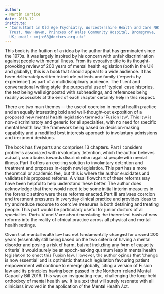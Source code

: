 ```yaml
---
author:
- Martin Curtice
date: 2018-12
institute:
- "Consultant in Old Age Psychiatry, Worcestershire Health and Care NHS
  Trust, New Haven, Princess of Wales Community Hospital, Bromsgrove,
  UK; email: <mjrc68@doctors.org.uk>"
---
```


This book is the fruition of an idea by the author that has germinated
since the 1970s. It was largely inspired by his concern with unfair
discrimination against people with mental illness. From its evocative
title to its thought-provoking review of 200 years of mental health
legislation (both in the UK and globally), this is a book that should
appeal to a wide audience. It has been deliberately written to include
patients and family ('experts by experience') as part of a
multidisciplinary audience. The fluent and conversational writing style,
the purposeful use of 'typical' case histories, the text being well
signposted with subheadings, and references being readily accessible at
the end of each chapter certainly help in this respect.

There are two main themes -- the use of coercion in mental health
practice and an equally interesting bold and well-thought-out exposition
of a proposed new mental health legislation termed a 'Fusion law'. This
law is non-discriminatory and generic for all specialties, with no need
for specific mental health law, the framework being based on
decision-making capability and a modified best interests approach to
involuntary admissions and treatment decisions.

The book has five parts and comprises 13 chapters. Part I considers
problems associated with involuntary detention, which the author
believes actually contributes towards discrimination against people with
mental illness. Part II offers an exciting solution to involuntary
detention and treatment and proposes in-depth new legislation. This part
has a more theoretical or academic feel, but this is where the author
elucidates and validates his proposed reforms. A visual flowchart of
these reforms may have been helpful to help understand these better. The
author does acknowledge that there would need to be some initial interim
measures in the forensic setting were these reforms enacted. Part III
analyses coercion and treatment pressures in everyday clinical practice
and provides ideas to try and reduce recourse to coercive measures in
both detaining and treating people. This part would be particularly
useful for junior doctors of all specialties. Parts IV and V are about
translating the theoretical basis of new reforms into the reality of
clinical practice across all physical and mental health settings.

Given that mental health law has not fundamentally changed for around
200 years (essentially still being based on the two criteria of having a
mental disorder and posing a risk of harm, but *not* including any form
of capacity criteria) it would surely be an epoch-making quantum leap in
mental health legislation to enact this Fusion law. However, the author
opines that 'change is now essential' and is optimistic that such
legislation favouring patient empowerment will continue to emerge
globally, citing a version of Fusion law and its principles having been
passed in the Northern Ireland Mental Capacity Bill 2016. This was an
invigorating read, challenging the long-held orthodoxy of mental health
law. It is a text that will surely resonate with all clinicians involved
in the application of the Mental Health Act.
